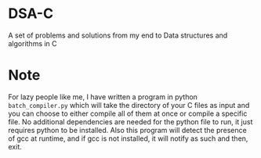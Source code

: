 # DSA-C
A set of problems and solutions from my end to Data structures and algorithms in C

# Note
For lazy people like me, I have written a program in python `batch_compiler.py` which will take the directory of your C files as input and you can choose to either compile all of them at once or compile a specific file.
No additional dependencies are needed for the python file to run, it just requires python to be installed.
Also this program will detect the presence of gcc at runtime, and if gcc is not installed, it will notify as such and then, exit.
